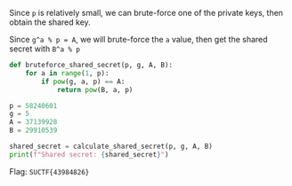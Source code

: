 Since `p` is relatively small, we can brute-force one of the private keys, then obtain the shared key.

Since `g^a % p = A`, we will brute-force the `a` value, then get the shared secret with `B^a % p`

```python
def bruteforce_shared_secret(p, g, A, B):
    for a in range(1, p):
        if pow(g, a, p) == A:
            return pow(B, a, p)

p = 58240601
g = 5
A = 37139928
B = 29910539

shared_secret = calculate_shared_secret(p, g, A, B)
print(f"Shared secret: {shared_secret}")
```

Flag: `SUCTF{43984826}`